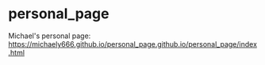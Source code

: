# personal_page
Michael's personal page: https://michaely666.github.io/personal_page.github.io/personal_page/index.html
